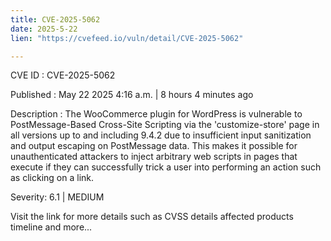 ```yaml
---
title: CVE-2025-5062
date: 2025-5-22
lien: "https://cvefeed.io/vuln/detail/CVE-2025-5062"

---
```


CVE ID : CVE-2025-5062

Published :  May 22
2025
4:16 a.m. | 8 hours
4 minutes ago

Description : The WooCommerce plugin for WordPress is vulnerable to PostMessage-Based Cross-Site Scripting via the 'customize-store' page in all versions up to
and including
9.4.2 due to insufficient input sanitization and output escaping on PostMessage data. This makes it possible for unauthenticated attackers to inject arbitrary web scripts in pages that execute if they can successfully trick a user into performing an action such as clicking on a link.

Severity: 6.1 | MEDIUM

Visit the link for more details
such as CVSS details
affected products
timeline
and more...
